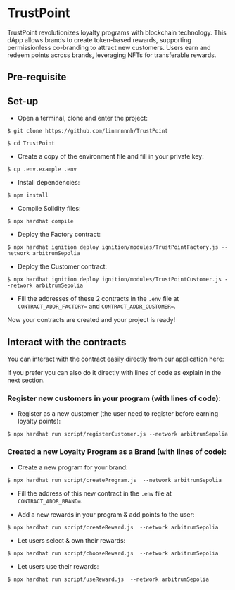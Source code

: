 # TrustPoint

TrustPoint revolutionizes loyalty programs with blockchain technology. This dApp allows brands to create token-based rewards, supporting permissionless co-branding to attract new customers. Users earn and redeem points across brands, leveraging NFTs for transferable rewards.

## Pre-requisite


## Set-up

- Open a terminal, clone and enter the project:

```
$ git clone https://github.com/linnnnnnh/TrustPoint
```

```
$ cd TrustPoint
```

- Create a copy of the environment file and fill in your private key:

```
$ cp .env.example .env
```

- Install dependencies:

```
$ npm install
```

- Compile Solidity files:

```
$ npx hardhat compile
```

- Deploy the Factory contract:

```
$ npx hardhat ignition deploy ignition/modules/TrustPointFactory.js --network arbitrumSepolia
```

- Deploy the Customer contract:

```
$ npx hardhat ignition deploy ignition/modules/TrustPointCustomer.js --network arbitrumSepolia
```

- Fill the addresses of these 2 contracts in the `.env` file at `CONTRACT_ADDR_FACTORY=` and `CONTRACT_ADDR_CUSTOMER=`.

Now your contracts are created and your project is ready!

## Interact with the contracts

You can interact with the contract easily directly from our application here:

If you prefer you can also do it directly with lines of code as explain in the next section.

### Register new customers in your program (with lines of code):

- Register as a new customer (the user need to register before earning loyalty points):

```
$ npx hardhat run script/registerCustomer.js --network arbitrumSepolia
```

### Created a new Loyalty Program as a Brand (with lines of code):

- Create a new program for your brand:

```
$ npx hardhat run script/createProgram.js  --network arbitrumSepolia
```

- Fill the address of this new contract in the `.env` file at `CONTRACT_ADDR_BRAND=`.

- Add a new rewards in your program & add points to the user:

```
$ npx hardhat run script/createReward.js  --network arbitrumSepolia
```

- Let users select & own their rewards:

```
$ npx hardhat run script/chooseReward.js  --network arbitrumSepolia
```

- Let users use their rewards:

```
$ npx hardhat run script/useReward.js  --network arbitrumSepolia
```
